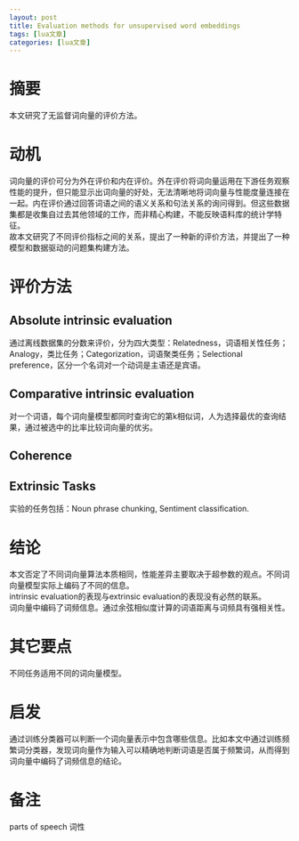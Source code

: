 ```yaml
---
layout: post
title: Evaluation methods for unsupervised word embeddings 
tags: [lua文章]
categories: [lua文章]
---
```

# 摘要

本文研究了无监督词向量的评价方法。

# 动机

词向量的评价可分为外在评价和内在评价。外在评价将词向量运用在下游任务观察性能的提升，但只能显示出词向量的好处，无法清晰地将词向量与性能度量连接在一起。内在评价通过回答词语之间的语义关系和句法关系的询问得到。但这些数据集都是收集自过去其他领域的工作，而非精心构建，不能反映语料库的统计学特征。  
故本文研究了不同评价指标之间的关系，提出了一种新的评价方法，并提出了一种模型和数据驱动的问题集构建方法。

# 评价方法

## Absolute intrinsic evaluation

通过离线数据集的分数来评价，分为四大类型：Relatedness，词语相关性任务；Analogy，类比任务；Categorization，词语聚类任务；Selectional
preference，区分一个名词对一个动词是主语还是宾语。

## Comparative intrinsic evaluation

对一个词语，每个词向量模型都同时查询它的第k相似词，人为选择最优的查询结果，通过被选中的比率比较词向量的优劣。

## Coherence

## Extrinsic Tasks

实验的任务包括：Noun phrase chunking, Sentiment classification.

# 结论

本文否定了不同词向量算法本质相同，性能差异主要取决于超参数的观点。不同词向量模型实际上编码了不同的信息。  
intrinsic evaluation的表现与extrinsic evaluation的表现没有必然的联系。  
词向量中编码了词频信息。通过余弦相似度计算的词语距离与词频具有强相关性。

# 其它要点

不同任务适用不同的词向量模型。

# 启发

通过训练分类器可以判断一个词向量表示中包含哪些信息。比如本文中通过训练频繁词分类器，发现词向量作为输入可以精确地判断词语是否属于频繁词，从而得到词向量中编码了词频信息的结论。

# 备注

parts of speech 词性